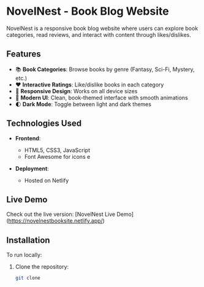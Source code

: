# NovelNest - Book Blog Website

NovelNest is a responsive book blog website where users can explore book categories, read reviews, and interact with content through likes/dislikes.

## Features

- 📚 **Book Categories**: Browse books by genre (Fantasy, Sci-Fi, Mystery, etc.)
- ❤️ **Interactive Ratings**: Like/dislike books in each category
- 📱 **Responsive Design**: Works on all device sizes
- 🎨 **Modern UI**: Clean, book-themed interface with smooth animations
- 🌓 **Dark Mode**: Toggle between light and dark themes

## Technologies Used

- **Frontend**:
  - HTML5, CSS3, JavaScript
  - Font Awesome for icons
  e
  
- **Deployment**:
  - Hosted on Netlify

## Live Demo

Check out the live version: [NovelNest Live Demo] (https://novelnestbooksite.netlify.app/)

## Installation

To run locally:

1. Clone the repository:
   ```bash
   git clone 

